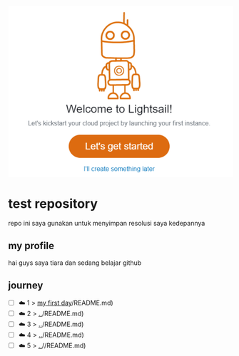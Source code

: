 <p align="center">
  <img src="banner.png">
</p>

# test repository 
repo ini saya gunakan untuk menyimpan resolusi saya kedepannya

## my profile 
hai guys saya tiara dan sedang belajar github 

## journey 
- [ ] ☁️ 1 > [my first day](test-journey/day1)/README.md)
- [ ] ☁️ 2 > [..](test-journey/day2)/README.md)
- [ ] ☁️ 3 > [..](test-journey/day3)/README.md)
- [ ] ☁️ 4 > [..](test-journey/day4)/README.md)
- [ ] ☁️ 5 > [..](test-journey/day5)//README.md)
